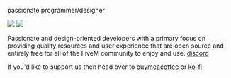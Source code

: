 passionate programmer/designer

![](https://komarev.com/ghpvc/?username=rxnm&label=Views)
<a href="[https://discord.com/invite/Vgmmt3C"><img src="https://img.shields.io/discord/743038680771592192.svg?label=Discord%20Server:&logo=discord&color=5865F2"><br></a>

Passionate and design-oriented developers with a primary focus on providing quality resources and user experience that are open source and entirely free for all of the FiveM community to enjoy and use. [discord](https://discord.com/invite/Vgmmt3C)

If you'd like to support us then head over to [buymeacoffee](https://www.buymeacoffee.com/VGNetwork) or [ko-fi](https://ko-fi.com/vgnetwork)
